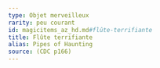 ```yaml
---
type: Objet merveilleux
rarity: peu courant
id: magicitems_az_hd.md#flûte-terrifiante
title: Flûte terrifiante
alias: Pipes of Haunting
source: (CDC p166)
---
```


